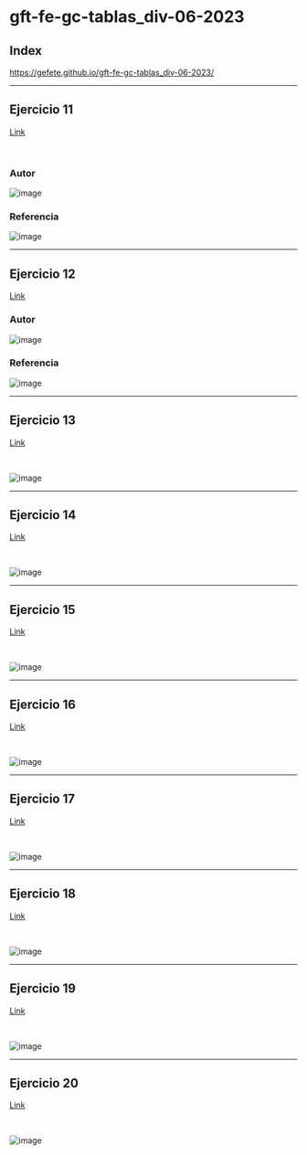 # gft-fe-gc-tablas_div-06-2023
## Index

https://gefete.github.io/gft-fe-gc-tablas_div-06-2023/
<hr>

## Ejercicio 11

<a href="https://gefete.github.io/gft-fe-gc-tablas_div-06-2023/deportes/donde2.html" target="_blank">Link</a>

<br>

### Autor
![image](https://github.com/Gefete/gft-fe-gc-tablas_div-06-2023/assets/84667512/44045a60-c305-474a-90c0-27b4ce495fca)

### Referencia
![image](https://github.com/Gefete/gft-fe-gc-tablas_div-06-2023/assets/84667512/00e4500e-cf56-4735-a05c-0028cdc49809)

<hr>

## Ejercicio 12

<a href="https://gefete.github.io/gft-fe-gc-tablas_div-06-2023/deportes/instalaciones.html" target="_blank">Link</a>

### Autor
![image](https://github.com/Gefete/gft-fe-gc-tablas_div-06-2023/assets/84667512/80b15611-5bfb-4256-af40-9b93aeb62409)

### Referencia
![image](https://github.com/Gefete/gft-fe-gc-tablas_div-06-2023/assets/84667512/3a731090-b495-4015-9ed6-7bf055966a74)

<hr>


## Ejercicio 13

<a href="https://gefete.github.io/gft-fe-gc-tablas_div-06-2023/ejercicio13/ejercicio13.html" target="_blank">Link</a>

<br> 

![image](https://github.com/Gefete/gft-fe-gc-tablas_div-06-2023/assets/84667512/a7c01c5c-0c86-46a2-b8af-6ba82e61db1f)

<hr> 

## Ejercicio 14

<a href="https://gefete.github.io/gft-fe-gc-tablas_div-06-2023/ejercicio14/ejercicio14.html" target="_blank">Link</a>


<br>

![image](https://github.com/Gefete/gft-fe-gc-tablas_div-06-2023/assets/84667512/071d695b-36bf-494a-9340-bd0287f58348)

 <hr> 
 
## Ejercicio 15
 
 <a href="https://gefete.github.io/gft-fe-gc-tablas_div-06-2023/ejercicio15/ejercicio15.html" target="_blank">Link</a>


 <br> 
 
![image](https://github.com/Gefete/gft-fe-gc-tablas_div-06-2023/assets/84667512/7728dc33-bb1a-40ef-bbc2-a00239d85182)

 <hr>
 
## Ejercicio 16

<a href="https://gefete.github.io/gft-fe-gc-tablas_div-06-2023/ejercicio16/ejercicio16.html" target="_blank">Link</a>

 <br> 
 
![image](https://github.com/Gefete/gft-fe-gc-tablas_div-06-2023/assets/84667512/b7be0319-1e4d-4d6a-b654-b4d64b410495)

 <hr> 
 
## Ejercicio 17

 
 <a href="https://gefete.github.io/gft-fe-gc-tablas_div-06-2023/ejercicio17/ejercicio17.html" target="_blank">Link</a>

 <br> 
 
![image](https://github.com/Gefete/gft-fe-gc-tablas_div-06-2023/assets/84667512/b82fe1c2-0cf1-4420-a2e1-3ae9f1e2470d)

 <hr> 
 
## Ejercicio 18
 
  <a href="https://gefete.github.io/gft-fe-gc-tablas_div-06-2023/ejercicio18/ejercicio18.html" target="_blank">Link</a>

 <br> 
 
![image](https://github.com/Gefete/gft-fe-gc-tablas_div-06-2023/assets/84667512/06f0d859-2a9f-45e5-8100-f2e1eb2d4373)

 <hr> 
 
## Ejercicio 19
 
 <a href="https://gefete.github.io/gft-fe-gc-tablas_div-06-2023/ejercicio19/ejercicio19.html" target="_blank">Link</a>


 <br> 
 
![image](https://github.com/Gefete/gft-fe-gc-tablas_div-06-2023/assets/84667512/646c0543-2bbd-4ddd-a0ce-4e4dfd33179e)

 <hr> 
 
## Ejercicio 20
 
 <a href="https://gefete.github.io/gft-fe-gc-tablas_div-06-2023/ejercicio20/ejercicio20.html" target="_blank">Link</a>


 <br> 
 
![image](https://github.com/Gefete/gft-fe-gc-tablas_div-06-2023/assets/84667512/740e991d-f58f-47f2-9457-3220e9ae0a28)
